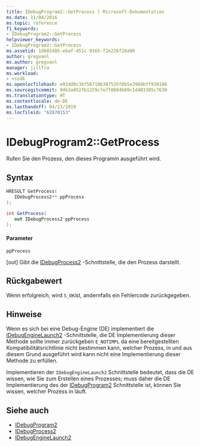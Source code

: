 ```yaml
---
title: IDebugProgram2::GetProcess | Microsoft-Dokumentation
ms.date: 11/04/2016
ms.topic: reference
f1_keywords:
- IDebugProgram2::GetProcess
helpviewer_keywords:
- IDebugProgram2::GetProcess
ms.assetid: 1d602485-ebaf-451c-9165-f2e226f20a90
author: gregvanl
ms.author: gregvanl
manager: jillfra
ms.workload:
- vssdk
ms.openlocfilehash: e92dd0c3bf56710b387535f8b5e3984bff930186
ms.sourcegitcommit: 94b3a052fb1229c7e7f8804b09c1d403385c7630
ms.translationtype: HT
ms.contentlocale: de-DE
ms.lasthandoff: 04/23/2019
ms.locfileid: "62870153"
---
```

# <a name="idebugprogram2getprocess"></a>IDebugProgram2::GetProcess
Rufen Sie den Prozess, den dieses Programm ausgeführt wird.

## <a name="syntax"></a>Syntax

```cpp
HRESULT GetProcess(
   IDebugProcess2** ppProcess
);
```

```csharp
int GetProcess(
   out IDebugProcess2 ppProcess
);
```

#### <a name="parameters"></a>Parameter
 `ppProcess`

 [out] Gibt die [IDebugProcess2](../../../extensibility/debugger/reference/idebugprocess2.md) -Schnittstelle, die den Prozess darstellt.

## <a name="return-value"></a>Rückgabewert
 Wenn erfolgreich, wird `S_OK`ist, andernfalls ein Fehlercode zurückgegeben.

## <a name="remarks"></a>Hinweise
 Wenn es sich bei eine Debug-Engine (DE) implementiert die [IDebugEngineLaunch2](../../../extensibility/debugger/reference/idebugenginelaunch2.md) -Schnittstelle, die DE Implementierung dieser Methode sollte immer zurückgeben `E_NOTIMPL` da eine bereitgestellten Kompatibilitätsrichtlinie nicht bestimmen kann, welcher Prozess, in und aus diesem Grund ausgeführt wird kann nicht eine Implementierung dieser Methode zu erfüllen.

 Implementieren der `IDebugEngineLaunch2` Schnittstelle bedeutet, dass die DE wissen, wie Sie zum Erstellen eines Prozesses; muss daher die DE Implementierung des der [IDebugProgram2](../../../extensibility/debugger/reference/idebugprogram2.md) Schnittstelle ist, können Sie wissen, welcher Prozess in läuft.

## <a name="see-also"></a>Siehe auch
- [IDebugProgram2](../../../extensibility/debugger/reference/idebugprogram2.md)
- [IDebugProcess2](../../../extensibility/debugger/reference/idebugprocess2.md)
- [IDebugEngineLaunch2](../../../extensibility/debugger/reference/idebugenginelaunch2.md)